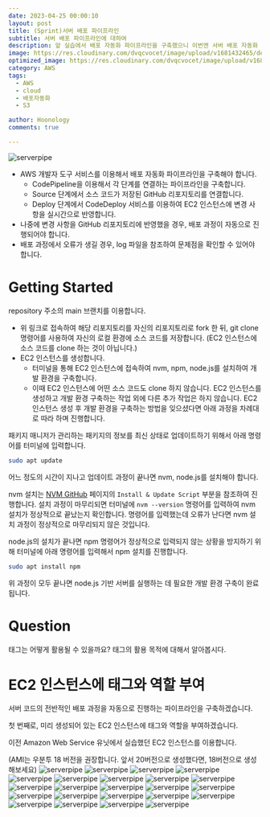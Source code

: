 ```yaml
---
date: 2023-04-25 00:00:10
layout: post
title: (Sprint)서버 배포 파이프라인
subtitle: 서버 배포 파이프라인에 대하여
description: 앞 실습에서 배포 자동화 파이프라인을 구축했으니 이번엔 서버 배포 자동화 파이프라인을 구축하는 실습을 진행한다.
image: https://res.cloudinary.com/dvqcvocet/image/upload/v1681432465/dev-jeans_%E1%84%87%E1%85%A9%E1%86%A8%E1%84%89%E1%85%A1%E1%84%87%E1%85%A9%E1%86%AB_y5n0eh.png
optimized_image: https://res.cloudinary.com/dvqcvocet/image/upload/v1681432465/dev-jeans_%E1%84%87%E1%85%A9%E1%86%A8%E1%84%89%E1%85%A1%E1%84%87%E1%85%A9%E1%86%AB_y5n0eh.png 
category: AWS
tags:
  - AWS
  - cloud
  - 배포자동화
  - S3 

author: Hoonology
comments: true

---
```


![serverpipe](/assets/img/CICD/serverPipeline.png)

- AWS 개발자 도구 서비스를 이용해서 배포 자동화 파이프라인을 구축해야 합니다.
  - CodePipeline을 이용해서 각 단계를 연결하는 파이프라인을 구축합니다.
  - Source 단계에서 소스 코드가 저장된 GitHub 리포지토리를 연결합니다.
  - Deploy 단계에서 CodeDeploy 서비스를 이용하여 EC2 인스턴스에 변경 사항을 실시간으로 반영합니다.
- 나중에 변경 사항을 GitHub 리포지토리에 반영했을 경우, 배포 과정이 자동으로 진행되어야 합니다.
- 배포 과정에서 오류가 생길 경우, log 파일을 참조하여 문제점을 확인할 수 있어야 합니다.

# Getting Started
repository 주소의 main 브랜치를 이용합니다.

- 위 링크로 접속하여 해당 리포지토리를 자신의 리포지토리로 fork 한 뒤, git clone 명령어를 사용하여 자신의 로컬 환경에 소스 코드를 저장합니다. (EC2 인스턴스에 소스 코드를 clone 하는 것이 아닙니다.)
- EC2 인스턴스를 생성합니다.
  - 터미널을 통해 EC2 인스턴스에 접속하여 nvm, npm, node.js를 설치하여 개발 환경을 구축합니다.
  - 이때 EC2 인스턴스에 어떤 소스 코드도 clone 하지 않습니다. EC2 인스턴스를 생성하고 개발 환경 구축하는 작업 외에 다른 추가 작업은 하지 않습니다.
EC2 인스턴스 생성 후 개발 환경을 구축하는 방법을 잊으셨다면 아래 과정을 차례대로 따라 하며 진행합니다.

패키지 매니저가 관리하는 패키지의 정보를 최신 상태로 업데이트하기 위해서 아래 명령어를 터미널에 입력합니다.

``` bash
sudo apt update
```

어느 정도의 시간이 지나고 업데이트 과정이 끝나면 nvm, node.js를 설치해야 합니다.

nvm 설치는 [NVM GitHub](https://github.com/nvm-sh/nvm) 페이지의 ``Install & Update Script`` 부분을 참조하여 진행합니다. 설치 과정이 마무리되면 터미널에 ``nvm --version`` 명령어를 입력하여 nvm 설치가 정상적으로 끝났는지 확인합니다. 명령어를 입력했는데 오류가 난다면 nvm 설치 과정이 정상적으로 마무리되지 않은 것입니다.

node.js의 설치가 끝나면 npm 명령어가 정상적으로 입력되지 않는 상황을 방지하기 위해 터미널에 아래 명령어를 입력해서 npm 설치를 진행합니다.
```bash
sudo apt install npm
```
위 과정이 모두 끝나면 node.js 기반 서버를 실행하는 데 필요한 개발 환경 구축이 완료됩니다.

# Question
태그는 어떻게 활용될 수 있을까요? 태그의 활용 목적에 대해서 알아봅시다.

# EC2 인스턴스에 태그와 역할 부여 
서버 코드의 전반적인 배포 과정을 자동으로 진행하는 파이프라인을 구축하겠습니다.

첫 번째로, 미리 생성되어 있는 EC2 인스턴스에 태그와 역할을 부여하겠습니다.

이전 Amazon Web Service 유닛에서 실습했던 EC2 인스턴스를 이용합니다.

(AMI는 우분투 18 버전을 권장합니다. 앞서 20버전으로 생성했다면, 18버전으로 생성해보세요)
![serverpipe](/assets/img/CICD/ec2.png)
![serverpipe](/assets/img/CICD/ec21.png)
![serverpipe](/assets/img/CICD/ec22.png)
![serverpipe](/assets/img/CICD/ec23.png)
![serverpipe](/assets/img/CICD/ec24.png)
![serverpipe](/assets/img/CICD/ec25.png)
![serverpipe](/assets/img/CICD/ec26.png)
![serverpipe](/assets/img/CICD/ec27.png)
![serverpipe](/assets/img/CICD/ec28.png)
![serverpipe](/assets/img/CICD/ec29.png)
![serverpipe](/assets/img/CICD/ec30.png)
![serverpipe](/assets/img/CICD/ec31.png)
![serverpipe](/assets/img/CICD/ec32.png)
![serverpipe](/assets/img/CICD/ec33.png)
![serverpipe](/assets/img/CICD/ec34.png)
![serverpipe](/assets/img/CICD/ec35.png)
![serverpipe](/assets/img/CICD/ec36.png)
![serverpipe](/assets/img/CICD/ec37.png)
![serverpipe](/assets/img/CICD/ec38.png)
![serverpipe](/assets/img/CICD/ec39.png)
![serverpipe](/assets/img/CICD/ec40.png)
![serverpipe](/assets/img/CICD/ec41.png)
![serverpipe](/assets/img/CICD/ec42.png)

